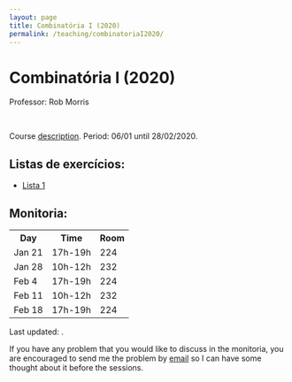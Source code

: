 ```yaml
---
layout: page
title: Combinatória I (2020)
permalink: /teaching/combinatoriaI2020/
---
```


# Combinatória I (2020)

Professor: Rob Morris

<br>

Course [description](https://impa.br/ensino/programas-de-formacao/mestrado-academico/disciplinas-mestrado-academico/combinatoria-i/). Period: 06/01 until 28/02/2020.


## Listas de exercícios:
- [Lista 1]({{site.baseurl}}/teaching/CombinatoriaI2020-lista1.pdf)



## Monitoria:
<table width="300">
  <tr>
    <th>Day</th>
    <th>Time</th> 
    <th>Room</th> 
  </tr>
  <tr>
    <td>Jan 21</td>
    <td>17h-19h</td>
    <td>224</td>
  </tr>
  <tr>
    <td>Jan 28</td>
    <td>10h-12h</td>
    <td>232</td>
  </tr>
  <tr>
    <td>Feb 4</td>
    <td>17h-19h</td>
    <td>224</td>
  </tr>
  <tr>
    <td>Feb 11</td>
    <td>10h-12h</td>
    <td>232</td>
  </tr>
  <tr>
    <td>Feb 18</td>
    <td>17h-19h</td>
    <td>224</td>
  </tr>
</table>

<p>
Last updated: <span id="updated"></span>.
</p>
<script>
document.getElementById("updated").innerHTML = document.lastModified;
</script>
<p>
If you have any problem that you would like to discuss in the monitoria, you are encouraged to send me the problem by <a href="{{ site.baseurl }}/office">email</a> so I can have some thought about it before the sessions.
</p>
